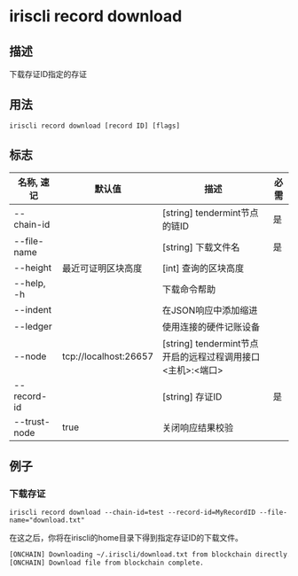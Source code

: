 # iriscli record download

## 描述

下载存证ID指定的存证

## 用法

```
iriscli record download [record ID] [flags]
```

## 标志

| 名称, 速记 | 默认值                    | 描述                                                             | 必需      |
| --------------- | -------------------------- | --------------------------------------------------------- | -------- |
| --chain-id      |                            | [string] tendermint节点的链ID                              | 是       |
| --file-name     |                            | [string] 下载文件名                                        | 是       |
| --height        | 最近可证明区块高度           | [int] 查询的区块高度                                       |          |
| --help, -h      |                            | 下载命令帮助                                               |          |
| --indent        |                            | 在JSON响应中添加缩进                                       |          |
| --ledger        |                            | 使用连接的硬件记账设备                                      |          |
| --node          | tcp://localhost:26657      | [string] tendermint节点开启的远程过程调用接口\<主机>:\<端口> |          |
| --record-id     |                            | [string] 存证ID                                            | 是       |
| --trust-node    | true                       | 关闭响应结果校验                                            |          |

## 例子

### 下载存证

```shell
iriscli record download --chain-id=test --record-id=MyRecordID --file-name="download.txt"
```

在这之后，你将在iriscli的home目录下得到指定存证ID的下载文件。

```txt
[ONCHAIN] Downloading ~/.iriscli/download.txt from blockchain directly...
[ONCHAIN] Download file from blockchain complete.
```
